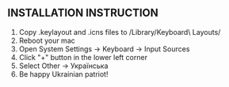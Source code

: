 INSTALLATION INSTRUCTION
------------------------
1. Copy .keylayout and .icns files to /Library/Keyboard\ Layouts/
2. Reboot your mac
3. Open System Settings -> Keyboard -> Input Sources 
4. Click "+" button in the lower left corner
5. Select Other -> Українська
6. Be happy Ukrainian patriot!